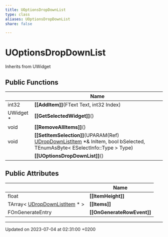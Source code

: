 ```yaml
---
title: UOptionsDropDownList
type: class
aliases: UOptionsDropDownList
share: false

---
```


# UOptionsDropDownList





Inherits from UWidget

## Public Functions

|                | Name           |
| -------------- | -------------- |
| int32 | **[[AddItem]]**(FText Text, int32 Index) |
| UWidget * | **[[GetSelectedWidget]]**() |
| void | **[[RemoveAllItems]]**() |
| void | **[[SetItemSelection]]**(UPARAM(Ref) [UDropDownListItem](/docs/SDK/Source/Classes/classUDropDownListItem.md) *& InItem, bool bSelected, TEnumAsByte< ESelectInfo::Type > Type) |
| | **[[UOptionsDropDownList]]**() |

## Public Attributes

|                | Name           |
| -------------- | -------------- |
| float | **[[ItemHeight]]**  |
| TArray< [UDropDownListItem](/docs/SDK/Source/Classes/classUDropDownListItem.md) * > | **[[Items]]**  |
| FOnGenerateEntry | **[[OnGenerateRowEvent]]**  |

-------------------------------

Updated on 2023-07-04 at 02:31:00 +0200